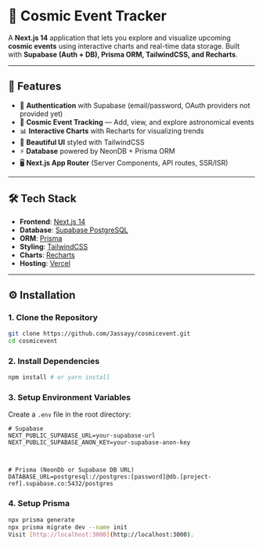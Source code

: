 # 🌌 Cosmic Event Tracker


A **Next.js 14** application that lets you explore and visualize upcoming **cosmic events** using interactive charts and real-time data storage. Built with **Supabase (Auth + DB), Prisma ORM, TailwindCSS, and Recharts**.


---


## 🚀 Features
- 🔐 **Authentication** with Supabase (email/password, OAuth providers not provided yet)
- 🌠 **Cosmic Event Tracking** — Add, view, and explore astronomical events
- 📊 **Interactive Charts** with Recharts for visualizing trends
- 🎨 **Beautiful UI** styled with TailwindCSS
- ⚡ **Database** powered by NeonDB + Prisma ORM
- 🖥️ **Next.js App Router** (Server Components, API routes, SSR/ISR)


---


## 🛠️ Tech Stack
- **Frontend**: [Next.js 14](https://nextjs.org/)
- **Database**: [Supabase PostgreSQL](https://supabase.com/)
- **ORM**: [Prisma](https://www.prisma.io/)
- **Styling**: [TailwindCSS](https://tailwindcss.com/)
- **Charts**: [Recharts](https://recharts.org/)
- **Hosting**: [Vercel](https://vercel.com/)


---


## ⚙️ Installation


### 1. Clone the Repository
```bash
git clone https://github.com/Jassayy/cosmicevent.git
cd cosmicevent
```


### 2. Install Dependencies
```bash
npm install # or yarn install
```


### 3. Setup Environment Variables
Create a `.env` file in the root directory:
```env
# Supabase
NEXT_PUBLIC_SUPABASE_URL=your-supabase-url
NEXT_PUBLIC_SUPABASE_ANON_KEY=your-supabase-anon-key



# Prisma (NeonDb or Supabase DB URL)
DATABASE_URL=postgresql://postgres:[password]@db.[project-ref].supabase.co:5432/postgres
```


### 4. Setup Prisma
```bash
npx prisma generate
npx prisma migrate dev --name init
Visit [http://localhost:3000](http://localhost:3000).